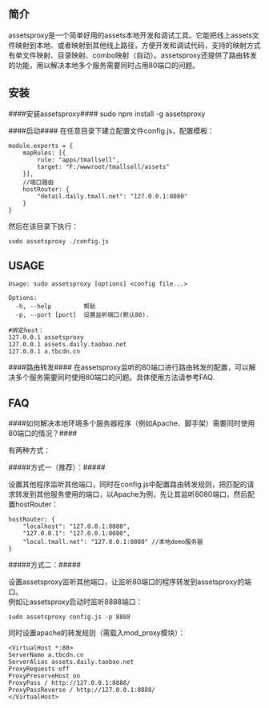 简介
-------
assetsproxy是一个简单好用的assets本地开发和调试工具。它能把线上assets文件映射到本地、或者映射到其他线上路径，方便开发和调试代码，支持的映射方式有单文件映射、目录映射、combo映射（自动）。assetsproxy还提供了路由转发的功能，用以解决本地多个服务需要同时占用80端口的问题。

安装
-------

####安装assetsproxy####
	sudo npm install -g assetsproxy

####启动####
在任意目录下建立配置文件config.js，配置模板：

    module.exports = {
        mapRules: [{
            rule: "apps/tmallsell",
            target: "F:/wwwroot/tmallsell/assets"
        }],
		//端口路由
        hostRouter: {
            "detail.daily.tmall.net": "127.0.0.1:8080"
        }
    }

然后在该目录下执行：

    sudo assetsproxy ./config.js


USAGE
-------

    Usage: sudo assetsproxy [options] <config file...>

    Options:
      -h, --help         帮助
      -p, --port [port]  设置监听端口(默认80).

    #绑定host：
    127.0.0.1 assetsproxy
    127.0.0.1 assets.daily.taobao.net
    127.0.0.1 a.tbcdn.cn


####路由转发####
在assetsproxy监听的80端口进行路由转发的配置，可以解决多个服务需要同时使用80端口的问题。具体使用方法请参考FAQ.

FAQ
-------

####如何解决本地环境多个服务器程序（例如Apache、脚手架）需要同时使用80端口的情况？####

有两种方式：

#####方式一（推荐）：#####

设置其他程序监听其他端口，同时在config.js中配置路由转发规则，把匹配的请求转发到其他服务使用的端口，以Apache为例，先让其监听8080端口，然后配置hostRouter：

    hostRouter: {
        "localhost": "127.0.0.1:8080",
		"127.0.0.1": "127.0.0.1:8080",
		"local.tmall.net": "127.0.0.1:8080" //本地demo服务器
    }

#####方式二：#####

设置assetsproxy监听其他端口，让监听80端口的程序转发到assetsproxy的端口。  
例如让assetsproxy启动时监听8888端口：

	sudo assetsproxy config.js -p 8888

同时设置apache的转发规则（需载入mod_proxy模块）：

    <VirtualHost *:80>
    ServerName a.tbcdn.cn
    ServerAlias assets.daily.taobao.net
    ProxyRequests off
    ProxyPreserveHost on
    ProxyPass / http://127.0.0.1:8888/
    ProxyPassReverse / http://127.0.0.1:8888/
    </VirtualHost>


